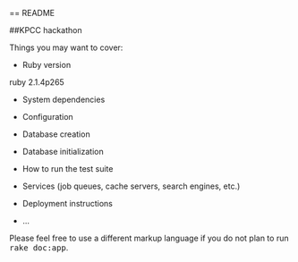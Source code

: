 == README

##KPCC hackathon

Things you may want to cover:

* Ruby version

ruby 2.1.4p265

* System dependencies

* Configuration

* Database creation

* Database initialization

* How to run the test suite

* Services (job queues, cache servers, search engines, etc.)

* Deployment instructions

* ...


Please feel free to use a different markup language if you do not plan to run
<tt>rake doc:app</tt>.
